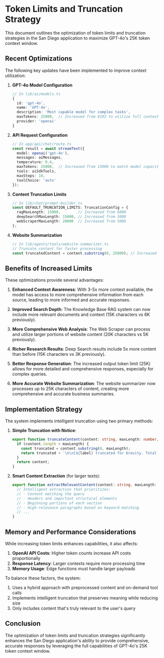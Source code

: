 # Token Limits and Truncation Strategy

This document outlines the optimization of token limits and truncation strategies in the San Diego application to maximize GPT-4o's 25K token context window.

## Recent Optimizations

The following key updates have been implemented to improve context utilization:

1. **GPT-4o Model Configuration**
   ```typescript
   // In lib/ai/models.ts
   {
     id: 'gpt-4o',
     name: 'GPT-4o',
     description: 'Most capable model for complex tasks',
     maxTokens: 25000,  // Increased from 8192 to utilize full context window
     provider: 'openai'
   }
   ```

2. **API Request Configuration**
   ```typescript
   // In app/api/chat/route.ts
   const result = await streamText({
     model: openai('gpt-4o'),
     messages: aiMessages,
     temperature: 0.4,
     maxTokens: 25000,  // Increased from 15000 to match model capacity
     tools: aiSdkTools,
     maxSteps: 10,
     toolChoice: 'auto'
   });
   ```

3. **Content Truncation Limits**
   ```typescript
   // In lib/chat/prompt-builder.ts
   const DEFAULT_TRUNCATION_LIMITS: TruncationConfig = {
     ragMaxLength: 15000,        // Increased from 6000
     deepSearchMaxLength: 15000, // Increased from 3000
     webScraperMaxLength: 20000  // Increased from 5000
   };
   ```

4. **Website Summarization**
   ```typescript
   // In lib/agents/tools/website-summarizer.ts
   // Truncate content for faster processing
   const truncatedContent = content.substring(0, 25000); // Increased for more comprehensive analysis
   ```

## Benefits of Increased Limits

These optimizations provide several advantages:

1. **Enhanced Context Awareness**: With 3-5x more context available, the model has access to more comprehensive information from each source, leading to more informed and accurate responses.

2. **Improved Search Depth**: The Knowledge Base RAG system can now include more relevant documents and context (15K characters vs 6K previously).

3. **More Comprehensive Web Analysis**: The Web Scraper can process and utilize larger portions of website content (20K characters vs 5K previously).

4. **Richer Research Results**: Deep Search results include 5x more content than before (15K characters vs 3K previously).

5. **Better Response Generation**: The increased output token limit (25K) allows for more detailed and comprehensive responses, especially for complex queries.

6. **More Accurate Website Summarization**: The website summarizer now processes up to 25K characters of content, creating more comprehensive and accurate business summaries.

## Implementation Strategy

The system implements intelligent truncation using two primary methods:

1. **Simple Truncation with Notice**:
   ```typescript
   export function truncateContent(content: string, maxLength: number, label: string): string {
     if (content.length > maxLength) {
       const truncated = content.substring(0, maxLength);
       return truncated + `\n\n[${label} truncated for brevity. Total length: ${content.length} characters]`;
     }
     return content;
   }
   ```

2. **Smart Content Extraction** (for larger texts):
   ```typescript
   export function extractRelevantContent(content: string, maxLength: number, query: string = ""): string {
     // Intelligent extraction that prioritizes:
     // - Content matching the query
     // - Headers and important structural elements
     // - Beginning portions of each section
     // - High-relevance paragraphs based on keyword matching
     // ...
   }
   ```

## Memory and Performance Considerations

While increasing token limits enhances capabilities, it also affects:

1. **OpenAI API Costs**: Higher token counts increase API costs proportionally
2. **Response Latency**: Larger contexts require more processing time
3. **Memory Usage**: Edge functions must handle larger payloads

To balance these factors, the system:

1. Uses a hybrid approach with preprocessed content and on-demand tool calls
2. Implements intelligent truncation that preserves meaning while reducing size
3. Only includes content that's truly relevant to the user's query

## Conclusion

The optimization of token limits and truncation strategies significantly enhances the San Diego application's ability to provide comprehensive, accurate responses by leveraging the full capabilities of GPT-4o's 25K token context window. 